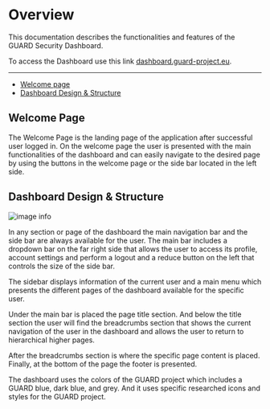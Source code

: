 # Overview


This documentation describes the functionalities and features of the GUARD Security Dashboard.

To access the Dashboard use this link <a href="https://dashboard.guard-project.eu">dashboard.guard-project.eu</a>.


---

- [Welcome page](#section-welcome)
- [Dashboard Design & Structure](#section-structure)

<a name="section-welcome"></a>
## Welcome Page

The Welcome Page is the landing page of the application after successful user logged in.
On the welcome page the user is presented with the main functionalities of the dashboard and can easily navigate to the
desired page by using the buttons in the welcome page or the side bar located in the left side. 

<a name="section-structure"></a>
## Dashboard Design & Structure

![image info](../../../images/docs/welcome.png)

In any section or page of the dashboard the main navigation bar and the side bar are always available for the user.
The main bar includes a dropdown bar on the far right side that allows the user to access its profile, account settings and
perform a logout and a reduce button on the left that controls the size of the side bar.

The sidebar displays information of the current user and a main menu which presents the different pages of the dashboard
available for the specific user.

Under the main bar is placed the page title section. And below the title section the user will find the breadcrumbs section 
that shows the current navigation of the user in the dashboard and allows the user to return to hierarchical higher pages.

After the breadcrumbs section is where the specific page content is placed. Finally, at the bottom of the page the footer is presented.

The dashboard uses the colors of the GUARD project which includes a GUARD blue, dark blue, and grey. 
And it uses specific researched icons and styles for the GUARD project. 

